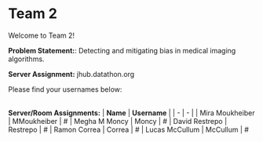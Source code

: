 # Team 2

Welcome to Team 2!

**Problem Statement:**:
Detecting and mitigating bias in medical imaging algorithms.

**Server Assignment:**
jhub.datathon.org

Please find your usernames below: 

<br/>**Server/Room Assignments:**
| **Name** | **Username** |
| - | - |
| Mira Moukheiber | MMoukheiber | #
| Megha M Moncy | Moncy | #
| David Restrepo | Restrepo | #
| Ramon Correa | Correa | #
| Lucas McCullum | McCullum | #
 

